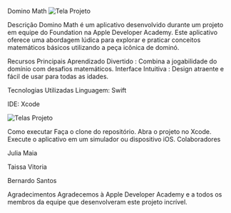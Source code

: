 
Domino Math
![Tela Projeto](https://raw.githubusercontent.com/juliams1/DominoMath/main/tela.png)

Descrição
Domino Math é um aplicativo desenvolvido durante um projeto em equipe do Foundation na Apple Developer Academy. Este aplicativo oferece uma abordagem lúdica para explorar e praticar conceitos matemáticos básicos utilizando a peça icônica de dominó.

Recursos Principais
Aprendizado Divertido : Combina a jogabilidade do domínio com desafios matemáticos.
Interface Intuitiva : Design atraente e fácil de usar para todas as idades.

Tecnologias Utilizadas
Linguagem: Swift

IDE: Xcode

![Telas Projeto](https://raw.githubusercontent.com/juliams1/DominoMath/main/telasApp.png)

Como executar
Faça o clone do repositório.
Abra o projeto no Xcode.
Execute o aplicativo em um simulador ou dispositivo iOS.
Colaboradores

Julia Maia

Taissa Vitoria

Bernardo Santos


Agradecimentos
Agradecemos à Apple Developer Academy e a todos os membros da equipe que desenvolveram este projeto incrível.








